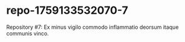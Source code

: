 # repo-1759133532070-7
Repository #7: Ex minus vigilo commodo inflammatio deorsum itaque communis vinco.
